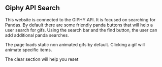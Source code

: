 ## Giphy API Search

This website is connected to the GIPHY API. It is focused on searching for Pandas. By default there are some friendly panda buttons that will help a user search for gifs. Using the search bar and the find button, the user can add additional panda searches.

The page loads static non animated gifs by default. Clicking a gif will animate specific items.

The clear section will help you reset
